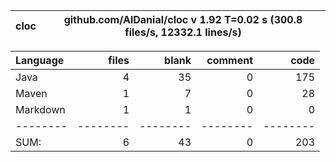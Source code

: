 

cloc|github.com/AlDanial/cloc v 1.92  T=0.02 s (300.8 files/s, 12332.1 lines/s)
--- | ---

Language|files|blank|comment|code
:-------|-------:|-------:|-------:|-------:
Java|4|35|0|175
Maven|1|7|0|28
Markdown|1|1|0|0
--------|--------|--------|--------|--------
SUM:|6|43|0|203
